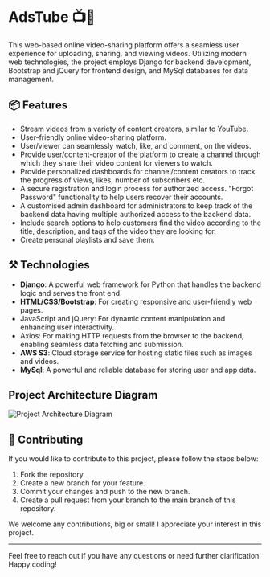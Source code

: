 # AdsTube 📺🚀

This web-based online video-sharing platform offers a seamless user experience for uploading, sharing, and viewing videos. Utilizing modern web technologies, the project employs Django for backend development, Bootstrap and jQuery for frontend design, and MySql databases for data management.

## 📦 Features
- Stream videos from a variety of content creators, similar to YouTube.
- User-friendly online video-sharing platform.
- User/viewer can seamlessly watch, like, and comment, on the videos.
- Provide user/content-creator of the platform to create a channel through which they share their 
  video content for viewers to watch.
- Provide personalized dashboards for channel/content creators to track the progress of views, 
  likes, number of subscribers etc.
- A secure registration and login process for authorized access. "Forgot Password" 
  functionality to help users recover their accounts.
- A customised admin dashboard for administrators to keep track of the backend data having 
  multiple authorized access to the backend data.
- Include search options to help customers find the video according to the title, description, and tags of 
  the video they are looking for.
- Create personal playlists and save them.

## ⚒️ Technologies
- **Django**: A powerful web framework for Python that handles the backend logic and serves the front end.
- **HTML/CSS/Bootstrap**: For creating responsive and user-friendly web pages.
- JavaScript and jQuery: For dynamic content manipulation and enhancing user 
  interactivity.
- Axios: For making HTTP requests from the browser to the backend, enabling 
  seamless data fetching and submission.
- **AWS S3**: Cloud storage service for hosting static files such as images and videos.
- **MySql**: A powerful and reliable database for storing user and app data.

## Project Architecture Diagram
![Project Architecture Diagram](link_to_your_architecture_diagram)

## 🤝 Contributing
If you would like to contribute to this project, please follow the steps below:

1. Fork the repository.
2. Create a new branch for your feature.
3. Commit your changes and push to the new branch.
4. Create a pull request from your branch to the main branch of this repository.

We welcome any contributions, big or small! I appreciate your interest in this project.

---

Feel free to reach out if you have any questions or need further clarification. Happy coding!
